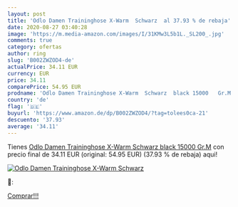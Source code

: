 ```yaml
---
layout: post
title: 'Odlo Damen Traininghose X-Warm  Schwarz  al 37.93 % de rebaja'
date: 2020-08-27 03:40:28
image: 'https://m.media-amazon.com/images/I/31KMw3L5b1L._SL200_.jpg'
comments: true
category: ofertas
author: ring
slug: 'B002ZWZOD4-de'
actualPrice: 34.11 EUR
currency: EUR
price: 34.11
comparePrice: 54.95 EUR
prodname: 'Odlo Damen Traininghose X-Warm  Schwarz  black 15000   Gr.M'
country: 'de'
flag: '🇩🇪'
buyurl: 'https://www.amazon.de/dp/B002ZWZOD4/?tag=tolees0ca-21'
descuento: '37.93'
average: '34.11'
---
```


Tienes [Odlo Damen Traininghose X-Warm  Schwarz  black 15000   Gr.M](https://www.amazon.de/dp/B002ZWZOD4/?tag=tolees0ca-21) con precio final de  34.11 EUR (original: 54.95 EUR) (37.93 %  de rebaja) aqui!

[![Odlo Damen Traininghose X-Warm  Schwarz ](https://m.media-amazon.com/images/I/31KMw3L5b1L._SL200_.jpg)](https://www.amazon.de/dp/B002ZWZOD4/?tag=tolees0ca-21)

🔎:


[Comprar!!!](https://www.amazon.de/dp/B002ZWZOD4/?tag=tolees0ca-21)
